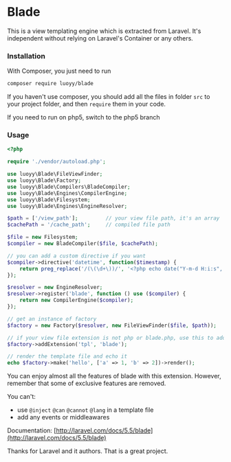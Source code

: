 # Blade

This is a view templating engine which is extracted from Laravel. It's independent without relying on Laravel's Container or any others.


### Installation

With Composer, you just need to run

``` sh
composer require luoyy/blade
```

If you haven't use composer, you should add all the files in folder `src` to your project folder,
and then `require` them in your code.

If you need to run on php5, switch to the php5 branch


### Usage

```php
<?php

require './vendor/autoload.php';

use luoyy\Blade\FileViewFinder;
use luoyy\Blade\Factory;
use luoyy\Blade\Compilers\BladeCompiler;
use luoyy\Blade\Engines\CompilerEngine;
use luoyy\Blade\Filesystem;
use luoyy\Blade\Engines\EngineResolver;

$path = ['/view_path'];         // your view file path, it's an array
$cachePath = '/cache_path';     // compiled file path

$file = new Filesystem;
$compiler = new BladeCompiler($file, $cachePath);

// you can add a custom directive if you want
$compiler->directive('datetime', function($timestamp) {
    return preg_replace('/(\(\d+\))/', '<?php echo date("Y-m-d H:i:s", $1); ?>', $timestamp);
});

$resolver = new EngineResolver;
$resolver->register('blade', function () use ($compiler) {
    return new CompilerEngine($compiler);
});

// get an instance of factory
$factory = new Factory($resolver, new FileViewFinder($file, $path));

// if your view file extension is not php or blade.php, use this to add it
$factory->addExtension('tpl', 'blade');

// render the template file and echo it
echo $factory->make('hello', ['a' => 1, 'b' => 2])->render();
```

You can enjoy almost all the features of blade with this extension.
However, remember that some of exclusive features are removed.

You can't:

- use `@inject` `@can` `@cannot` `@lang` in a template file
- add any events or middleawares

Documentation: [http://laravel.com/docs/5.5/blade](http://laravel.com/docs/5.5/blade)

Thanks for Laravel and it authors. That is a great project.
